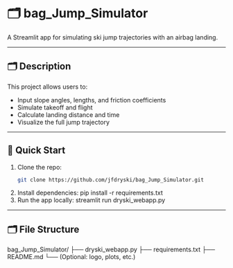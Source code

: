 # 🗂️ bag_Jump_Simulator
A Streamlit app for simulating ski jump trajectories with an airbag landing.

---

## 🗂️ Description  
This project allows users to:  
- Input slope angles, lengths, and friction coefficients  
- Simulate takeoff and flight  
- Calculate landing distance and time  
- Visualize the full jump trajectory

---

## 🚀 Quick Start

1. Clone the repo:
   ```bash
   git clone https://github.com/jfdryski/bag_Jump_Simulator.git
2. Install dependencies:
   pip install -r requirements.txt
3. Run the app locally:
   streamlit run dryski_webapp.py
   
---

## 🗂️ File Structure

bag_Jump_Simulator/
 ├── dryski_webapp.py
 ├── requirements.txt
 ├── README.md
 └── (Optional: logo, plots, etc.)
